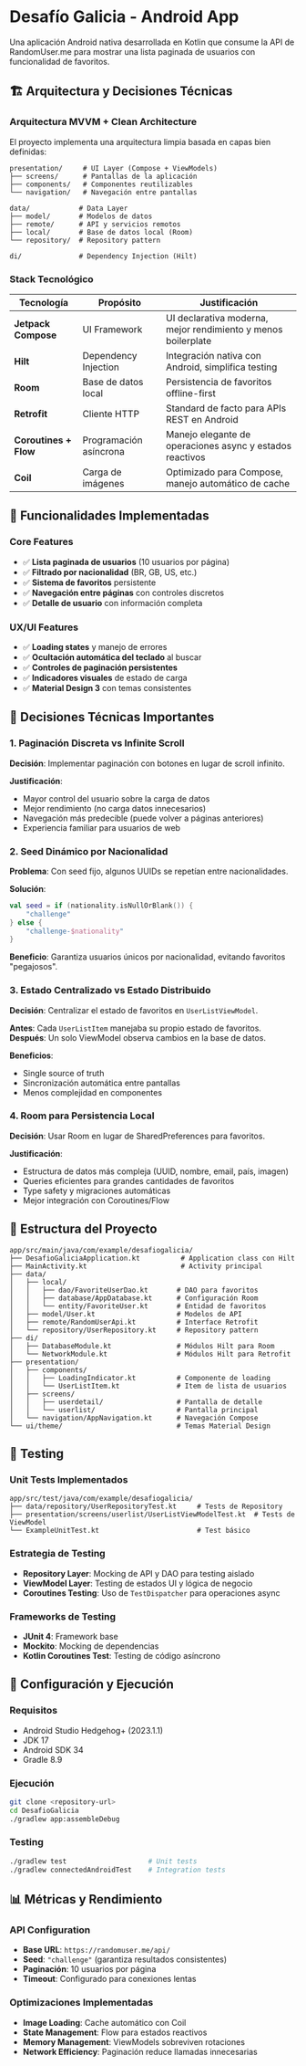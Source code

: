 # Desafío Galicia - Android App

Una aplicación Android nativa desarrollada en Kotlin que consume la API de RandomUser.me para mostrar una lista paginada de usuarios con funcionalidad de favoritos.

## 🏗️ Arquitectura y Decisiones Técnicas

### Arquitectura MVVM + Clean Architecture

El proyecto implementa una arquitectura limpia basada en capas bien definidas:

```
presentation/     # UI Layer (Compose + ViewModels)
├── screens/      # Pantallas de la aplicación
├── components/   # Componentes reutilizables
└── navigation/   # Navegación entre pantallas

data/            # Data Layer
├── model/       # Modelos de datos
├── remote/      # API y servicios remotos
├── local/       # Base de datos local (Room)
└── repository/  # Repository pattern

di/              # Dependency Injection (Hilt)
```

### Stack Tecnológico

| Tecnología | Propósito | Justificación |
|------------|-----------|---------------|
| **Jetpack Compose** | UI Framework | UI declarativa moderna, mejor rendimiento y menos boilerplate |
| **Hilt** | Dependency Injection | Integración nativa con Android, simplifica testing |
| **Room** | Base de datos local | Persistencia de favoritos offline-first |
| **Retrofit** | Cliente HTTP | Standard de facto para APIs REST en Android |
| **Coroutines + Flow** | Programación asíncrona | Manejo elegante de operaciones async y estados reactivos |
| **Coil** | Carga de imágenes | Optimizado para Compose, manejo automático de cache |

## 📱 Funcionalidades Implementadas

### Core Features
- ✅ **Lista paginada de usuarios** (10 usuarios por página)
- ✅ **Filtrado por nacionalidad** (BR, GB, US, etc.)
- ✅ **Sistema de favoritos** persistente
- ✅ **Navegación entre páginas** con controles discretos
- ✅ **Detalle de usuario** con información completa

### UX/UI Features
- ✅ **Loading states** y manejo de errores
- ✅ **Ocultación automática del teclado** al buscar
- ✅ **Controles de paginación persistentes**
- ✅ **Indicadores visuales** de estado de carga
- ✅ **Material Design 3** con temas consistentes

## 🔧 Decisiones Técnicas Importantes

### 1. Paginación Discreta vs Infinite Scroll

**Decisión**: Implementar paginación con botones en lugar de scroll infinito.

**Justificación**:
- Mayor control del usuario sobre la carga de datos
- Mejor rendimiento (no carga datos innecesarios)
- Navegación más predecible (puede volver a páginas anteriores)
- Experiencia familiar para usuarios de web

### 2. Seed Dinámico por Nacionalidad

**Problema**: Con seed fijo, algunos UUIDs se repetían entre nacionalidades.

**Solución**:
```kotlin
val seed = if (nationality.isNullOrBlank()) {
    "challenge"
} else {
    "challenge-$nationality"
}
```

**Beneficio**: Garantiza usuarios únicos por nacionalidad, evitando favoritos "pegajosos".

### 3. Estado Centralizado vs Estado Distribuido

**Decisión**: Centralizar el estado de favoritos en `UserListViewModel`.

**Antes**: Cada `UserListItem` manejaba su propio estado de favoritos.  
**Después**: Un solo ViewModel observa cambios en la base de datos.

**Beneficios**:
- Single source of truth
- Sincronización automática entre pantallas
- Menos complejidad en componentes

### 4. Room para Persistencia Local

**Decisión**: Usar Room en lugar de SharedPreferences para favoritos.

**Justificación**:
- Estructura de datos más compleja (UUID, nombre, email, país, imagen)
- Queries eficientes para grandes cantidades de favoritos
- Type safety y migraciones automáticas
- Mejor integración con Coroutines/Flow

## 📁 Estructura del Proyecto

```
app/src/main/java/com/example/desafiogalicia/
├── DesafioGaliciaApplication.kt          # Application class con Hilt
├── MainActivity.kt                       # Activity principal
├── data/
│   ├── local/
│   │   ├── dao/FavoriteUserDao.kt       # DAO para favoritos
│   │   ├── database/AppDatabase.kt      # Configuración Room
│   │   └── entity/FavoriteUser.kt       # Entidad de favoritos
│   ├── model/User.kt                    # Modelos de API
│   ├── remote/RandomUserApi.kt          # Interface Retrofit
│   └── repository/UserRepository.kt     # Repository pattern
├── di/
│   ├── DatabaseModule.kt                # Módulos Hilt para Room
│   └── NetworkModule.kt                 # Módulos Hilt para Retrofit
├── presentation/
│   ├── components/
│   │   ├── LoadingIndicator.kt          # Componente de loading
│   │   └── UserListItem.kt              # Item de lista de usuarios
│   ├── screens/
│   │   ├── userdetail/                  # Pantalla de detalle
│   │   └── userlist/                    # Pantalla principal
│   └── navigation/AppNavigation.kt      # Navegación Compose
└── ui/theme/                            # Temas Material Design
```

## 🧪 Testing

### Unit Tests Implementados

```
app/src/test/java/com/example/desafiogalicia/
├── data/repository/UserRepositoryTest.kt     # Tests de Repository
├── presentation/screens/userlist/UserListViewModelTest.kt  # Tests de ViewModel
└── ExampleUnitTest.kt                        # Test básico
```

### Estrategia de Testing

- **Repository Layer**: Mocking de API y DAO para testing aislado
- **ViewModel Layer**: Testing de estados UI y lógica de negocio
- **Coroutines Testing**: Uso de `TestDispatcher` para operaciones async

### Frameworks de Testing

- **JUnit 4**: Framework base
- **Mockito**: Mocking de dependencias  
- **Kotlin Coroutines Test**: Testing de código asíncrono

## 🚀 Configuración y Ejecución

### Requisitos
- Android Studio Hedgehog+ (2023.1.1)
- JDK 17
- Android SDK 34
- Gradle 8.9

### Ejecución
```bash
git clone <repository-url>
cd DesafioGalicia
./gradlew app:assembleDebug
```

### Testing
```bash
./gradlew test                    # Unit tests
./gradlew connectedAndroidTest    # Integration tests
```

## 📊 Métricas y Rendimiento

### API Configuration
- **Base URL**: `https://randomuser.me/api/`
- **Seed**: `"challenge"` (garantiza resultados consistentes)
- **Paginación**: 10 usuarios por página
- **Timeout**: Configurado para conexiones lentas

### Optimizaciones Implementadas
- **Image Loading**: Cache automático con Coil
- **State Management**: Flow para estados reactivos
- **Memory Management**: ViewModels sobreviven rotaciones
- **Network Efficiency**: Paginación reduce llamadas innecesarias
